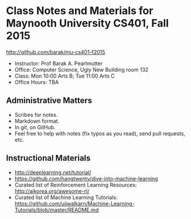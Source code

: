 Class Notes and Materials for Maynooth University CS401, Fall 2015
==================================================================

http://github.com/barak/mu-cs401-f2015

* Instructor: Prof Barak A. Pearlmutter
* Office: Computer Science, Ugly New Building room 132
* Class: Mon 10:00 Arts B; Tue 11:00 Arts C
* Office Hours: TBA

Administrative Matters
----------------------

* Scribes for notes.
* Markdown format.
* In git, on GitHub.
* Feel free to help with notes (fix typos as you read), send pull requests, etc.

Instructional Materials
-----------------------

* http://deeplearning.net/tutorial/
* https://github.com/hangtwenty/dive-into-machine-learning
* Curated list of Reinforcement Learning Resources: http://aikorea.org/awesome-rl/
* Curated list of Machine Learning Tutorials: https://github.com/ujjwalkarn/Machine-Learning-Tutorials/blob/master/README.md
